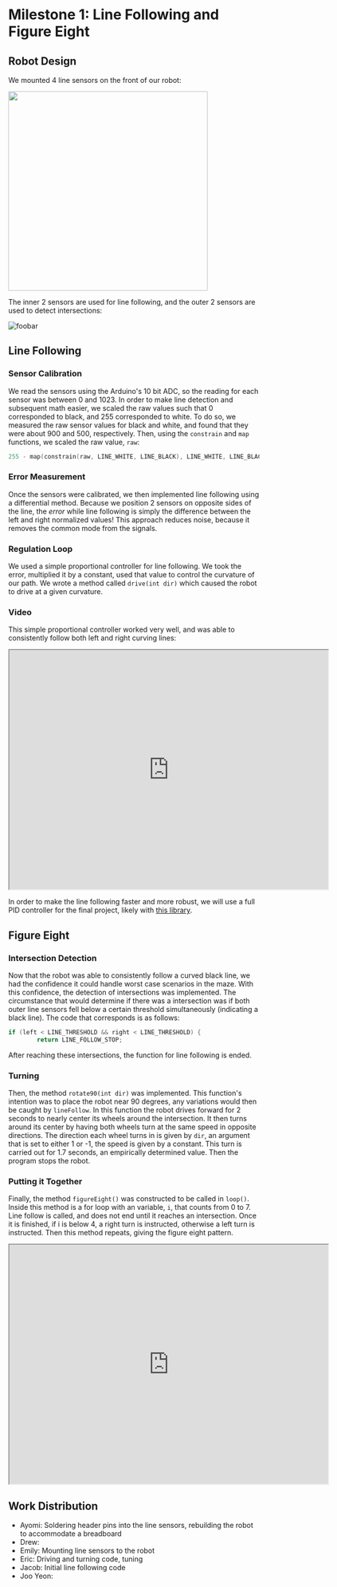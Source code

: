 # Milestone 1: Line Following and Figure Eight

## Robot Design

We mounted 4 line sensors on the front of our robot:

<img src="https://docs.google.com/drawings/d/e/2PACX-1vTnUPFIO_hQl_hhROnfM4NYv3XP-baZnS-AEOdejTgAUpANg4RfpMMHAJY5JZtBBANSvGLjsKtdm3mF/pub?w=387&h=688" height="400">

The inner 2 sensors are used for line following, and the outer 2 sensors are used to detect intersections:

![foobar](https://docs.google.com/drawings/d/e/2PACX-1vRF6c4o8zFln_yPjxUNZebqH3a0HgL3D8mK2dRO821P812rKY34zp4H12wJCZgIeUxLSrVgDQRGiksS/pub?w=960&h=720)

## Line Following

### Sensor Calibration

We read the sensors using the Arduino's 10 bit ADC, so the reading for each sensor was between 0 and 1023. In order to make line detection and subsequent math easier, we scaled the raw values such that 0 corresponded to black, and 255 corresponded to white. To do so, we measured the raw sensor values for black and white, and found that they were about 900 and 500, respectively. Then, using the `constrain` and `map` functions, we scaled the raw value, `raw`:
```cpp
255 - map(constrain(raw, LINE_WHITE, LINE_BLACK), LINE_WHITE, LINE_BLACK, 0, 255)
```

### Error Measurement

Once the sensors were calibrated, we then implemented line following using a differential method. Because we position 2 sensors on opposite sides of the line, the _error_ while line following is simply the difference between the left and right normalized values! This approach reduces noise, because it removes the common mode from the signals.

### Regulation Loop

We used a simple proportional controller for line following. We took the error, multiplied it by a constant, used that value to control the curvature of our path. We wrote a method called `drive(int dir)` which caused the robot to drive at a given curvature.


### Video

This simple proportional controller worked very well, and was able to consistently follow both left and right curving lines:

<iframe src="https://drive.google.com/file/d/0BzwUNPRyfTQHME9vWGwtVHR6WWM/preview" width="640" height="480"></iframe>

In order to make the line following faster and more robust, we will use a full PID controller for the final project, likely with [this library](https://github.com/br3ttb/Arduino-PID-Library).

## Figure Eight

### Intersection Detection
Now that the robot was able to consistently follow a curved black line, we had the confidence it could handle worst case scenarios in the maze. With this confidence, the detection of intersections was implemented. The circumstance that would determine if there was a intersection was if both outer line sensors fell below a certain threshold simultaneously (indicating a black line). The code that corresponds is as follows:
```cpp
if (left < LINE_THRESHOLD && right < LINE_THRESHOLD) {
	    return LINE_FOLLOW_STOP;
```
After reaching these intersections, the function for line following is ended.

### Turning
Then, the method `rotate90(int dir)` was implemented. This function's intention was to place the robot near 90 degrees, any variations would then be caught by `lineFollow`. In this function the robot drives forward for 2 seconds to nearly center its wheels around the intersection. It then turns around its center by having both wheels turn at the same speed in opposite directions. The direction each wheel turns in is given by `dir`, an argument that is set to either 1 or -1, the speed is given by a constant. This turn is carried out for 1.7 seconds, an empirically determined value. Then the program stops the robot.

### Putting it Together
Finally, the method `figureEight()` was constructed to be called in `loop()`. Inside this method is a for loop with an variable, `i`, that counts from 0 to 7. Line follow is called, and does not end until it reaches an intersection. Once it is finished, if i is below 4, a right turn is instructed, otherwise a left turn is instructed. Then this method repeats, giving the figure eight pattern.

<iframe src="https://drive.google.com/file/d/0B1r9QYTd8YNrUDF1QnNyRUhGYTA/preview" width="640" height="480"></iframe>

## Work Distribution

*   Ayomi: Soldering header pins into the line sensors, rebuilding the robot to accommodate a breadboard
*   Drew:
*   Emily: Mounting line sensors to the robot
*   Eric: Driving and turning code, tuning
*   Jacob: Initial line following code
*   Joo Yeon:
